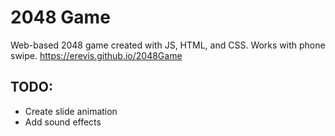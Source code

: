 # 2048 Game
Web-based 2048 game created with JS, HTML, and CSS.
Works with phone swipe.
https://erevis.github.io/2048Game

## TODO:
* Create slide animation
* Add sound effects
